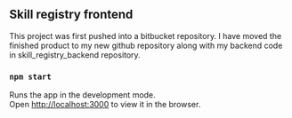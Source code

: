 ## Skill registry frontend

This project was first pushed into a bitbucket repository. I have moved the finished product to my new github repository along with my backend code in skill_registry_backend repository.

### `npm start`

Runs the app in the development mode.<br>
Open [http://localhost:3000](http://localhost:3000) to view it in the browser.
